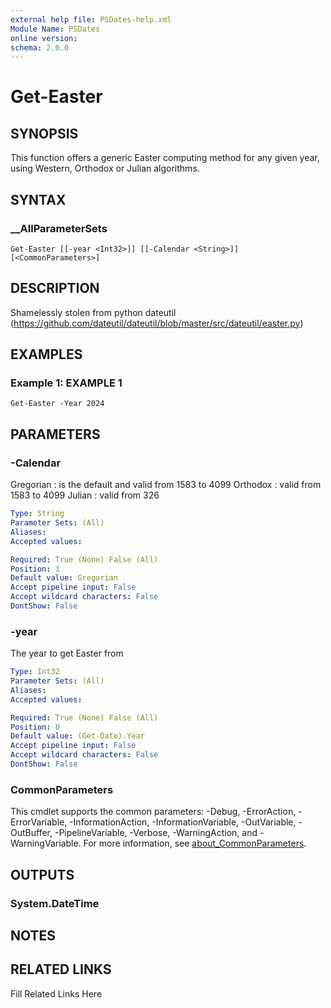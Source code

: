 ```yaml
---
external help file: PSDates-help.xml
Module Name: PSDates
online version: 
schema: 2.0.0
---
```


# Get-Easter

## SYNOPSIS

This function offers a generic Easter computing method for any given year, using Western, Orthodox or Julian algorithms.

## SYNTAX

### __AllParameterSets

```
Get-Easter [[-year <Int32>]] [[-Calendar <String>]] [<CommonParameters>]
```

## DESCRIPTION

Shamelessly stolen from python dateutil (https://github.com/dateutil/dateutil/blob/master/src/dateutil/easter.py)


## EXAMPLES

### Example 1: EXAMPLE 1

```
Get-Easter -Year 2024
```








## PARAMETERS

### -Calendar

Gregorian : is the default and valid from 1583 to 4099
Orthodox :  valid from 1583 to 4099
Julian : valid from 326

```yaml
Type: String
Parameter Sets: (All)
Aliases: 
Accepted values: 

Required: True (None) False (All)
Position: 1
Default value: Gregorian
Accept pipeline input: False
Accept wildcard characters: False
DontShow: False
```

### -year

The year to get Easter from

```yaml
Type: Int32
Parameter Sets: (All)
Aliases: 
Accepted values: 

Required: True (None) False (All)
Position: 0
Default value: (Get-Date).Year
Accept pipeline input: False
Accept wildcard characters: False
DontShow: False
```


### CommonParameters

This cmdlet supports the common parameters: -Debug, -ErrorAction, -ErrorVariable, -InformationAction, -InformationVariable, -OutVariable, -OutBuffer, -PipelineVariable, -Verbose, -WarningAction, and -WarningVariable. For more information, see [about_CommonParameters](http://go.microsoft.com/fwlink/?LinkID=113216).

## OUTPUTS

### System.DateTime


## NOTES



## RELATED LINKS

Fill Related Links Here

